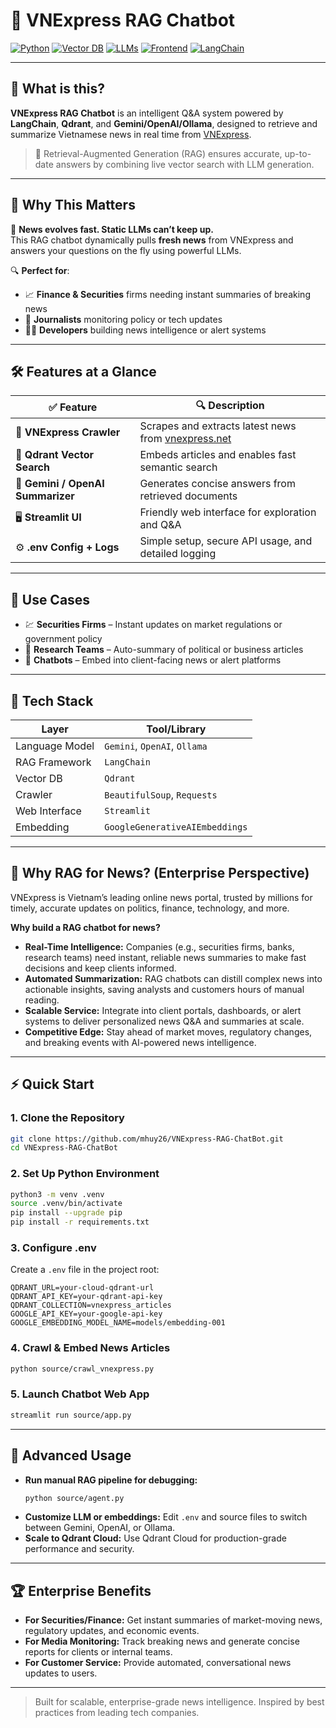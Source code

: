 # 📰 VNExpress RAG Chatbot

[![Python](https://img.shields.io/badge/Python-3.10+-blue.svg)](https://www.python.org/downloads/)
[![Vector DB](https://img.shields.io/badge/VectorDB-Qdrant-purple)](https://qdrant.tech/)
[![LLMs](https://img.shields.io/badge/LLMs-Gemini%20%2F%20OpenAI%20%2F%20Ollama-lightgrey)](#tech-stack)
[![Frontend](https://img.shields.io/badge/Frontend-Streamlit-orange)](https://streamlit.io/)
[![LangChain](https://img.shields.io/badge/RAG%20Stack-LangChain-green)](https://python.langchain.com/)

---

## 🧠 What is this?

**VNExpress RAG Chatbot** is an intelligent Q&A system powered by **LangChain**, **Qdrant**, and **Gemini/OpenAI/Ollama**, designed to retrieve and summarize Vietnamese news in real time from [VNExpress](https://vnexpress.net/).

> 🧩 Retrieval-Augmented Generation (RAG) ensures accurate, up-to-date answers by combining live vector search with LLM generation.

---

## 🚀 Why This Matters

📌 **News evolves fast. Static LLMs can’t keep up.**  
This RAG chatbot dynamically pulls **fresh news** from VNExpress and answers your questions on the fly using powerful LLMs.

🔍 **Perfect for**:
- 📈 **Finance & Securities** firms needing instant summaries of breaking news
- 📰 **Journalists** monitoring policy or tech updates
- 🧑‍💻 **Developers** building news intelligence or alert systems

---

## 🛠️ Features at a Glance

| ✅ Feature                         | 🔍 Description                                               |
|----------------------------------|--------------------------------------------------------------|
| 📰 **VNExpress Crawler**         | Scrapes and extracts latest news from [vnexpress.net](https://vnexpress.net) |
| 🔎 **Qdrant Vector Search**      | Embeds articles and enables fast semantic search             |
| 🧠 **Gemini / OpenAI Summarizer**| Generates concise answers from retrieved documents           |
| 🖥️ **Streamlit UI**             | Friendly web interface for exploration and Q&A               |
| ⚙️ **.env Config + Logs**       | Simple setup, secure API usage, and detailed logging         |

---

## 🎯 Use Cases

- 💹 **Securities Firms** – Instant updates on market regulations or government policy
- 🧾 **Research Teams** – Auto-summary of political or business articles
- 🤖 **Chatbots** – Embed into client-facing news or alert platforms

---

## 🧬 Tech Stack

| Layer            | Tool/Library                     |
|------------------|----------------------------------|
| Language Model   | `Gemini`, `OpenAI`, `Ollama`     |
| RAG Framework    | `LangChain`                      |
| Vector DB        | `Qdrant`                         |
| Crawler          | `BeautifulSoup`, `Requests`      |
| Web Interface    | `Streamlit`                      |
| Embedding        | `GoogleGenerativeAIEmbeddings`   |

---

## 🏢 Why RAG for News? (Enterprise Perspective)

VNExpress is Vietnam’s leading online news portal, trusted by millions for timely, accurate updates on politics, finance, technology, and more.

**Why build a RAG chatbot for news?**
- **Real-Time Intelligence:** Companies (e.g., securities firms, banks, research teams) need instant, reliable news summaries to make fast decisions and keep clients informed.
- **Automated Summarization:** RAG chatbots can distill complex news into actionable insights, saving analysts and customers hours of manual reading.
- **Scalable Service:** Integrate into client portals, dashboards, or alert systems to deliver personalized news Q&A and summaries at scale.
- **Competitive Edge:** Stay ahead of market moves, regulatory changes, and breaking events with AI-powered news intelligence.

---

## ⚡ Quick Start

### 1. Clone the Repository
```bash
git clone https://github.com/mhuy26/VNExpress-RAG-ChatBot.git
cd VNExpress-RAG-ChatBot
```

### 2. Set Up Python Environment
```bash
python3 -m venv .venv
source .venv/bin/activate
pip install --upgrade pip
pip install -r requirements.txt
```

### 3. Configure .env
Create a `.env` file in the project root:
```env
QDRANT_URL=your-cloud-qdrant-url
QDRANT_API_KEY=your-qdrant-api-key
QDRANT_COLLECTION=vnexpress_articles
GOOGLE_API_KEY=your-google-api-key
GOOGLE_EMBEDDING_MODEL_NAME=models/embedding-001
```

### 4. Crawl & Embed News Articles
```bash
python source/crawl_vnexpress.py
```

### 5. Launch Chatbot Web App
```bash
streamlit run source/app.py
```

---

## 🧩 Advanced Usage
- **Run manual RAG pipeline for debugging:**
  ```bash
  python source/agent.py
  ```
- **Customize LLM or embeddings:** Edit `.env` and source files to switch between Gemini, OpenAI, or Ollama.
- **Scale to Qdrant Cloud:** Use Qdrant Cloud for production-grade performance and security.

---

## 🏆 Enterprise Benefits
- **For Securities/Finance:** Get instant summaries of market-moving news, regulatory updates, and economic events.
- **For Media Monitoring:** Track breaking news and generate concise reports for clients or internal teams.
- **For Customer Service:** Provide automated, conversational news updates to users.

---

> Built for scalable, enterprise-grade news intelligence. Inspired by best practices from leading tech companies.
